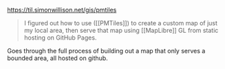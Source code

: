 https://til.simonwillison.net/gis/pmtiles

> I figured out how to use ([[PMTiles]]) to create a custom map of just my local area, then serve that map using [[MapLibre]] GL from static hosting on GitHub Pages.

Goes through the full process of building out a map that only serves a bounded area, all hosted on github.